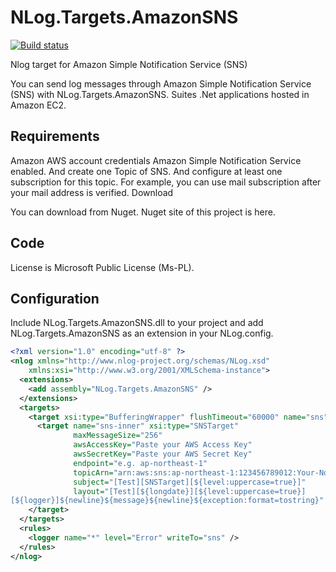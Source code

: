 NLog.Targets.AmazonSNS
======================
[![Build status](https://ci.appveyor.com/api/projects/status?id=i16eafsfedh5q3g9)](https://ci.appveyor.com/project/nlog-targets-amazonsns)

Nlog target for Amazon Simple Notification Service (SNS)

You can send log messages through Amazon Simple Notification Service (SNS) with NLog.Targets.AmazonSNS.
Suites .Net applications hosted in Amazon EC2.

## Requirements

Amazon AWS account credentials
Amazon Simple Notification Service enabled. And create one Topic of SNS. And configure at least one subscription for this topic. For example, you can use mail subscription after your mail address is verified.
Download

You can download from Nuget. Nuget site of this project is here.

## Code

License is Microsoft Public License (Ms-PL).

## Configuration

Include NLog.Targets.AmazonSNS.dll to your project and add NLog.Targets.AmazonSNS as an extension in your NLog.config.
```xml
<?xml version="1.0" encoding="utf-8" ?>
<nlog xmlns="http://www.nlog-project.org/schemas/NLog.xsd"
    xmlns:xsi="http://www.w3.org/2001/XMLSchema-instance">
  <extensions>
    <add assembly="NLog.Targets.AmazonSNS" />
  </extensions>
  <targets>
    <target xsi:type="BufferingWrapper" flushTimeout="60000" name="sns">
      <target name="sns-inner" xsi:type="SNSTarget"
              maxMessageSize="256"
              awsAccessKey="Paste your AWS Access Key"
              awsSecretKey="Paste your AWS Secret Key"
              endpoint="e.g. ap-northeast-1"
              topicArn="arn:aws:sns:ap-northeast-1:123456789012:Your-Notification"
              subject="[Test][SNSTarget][${level:uppercase=true}]"
              layout="[Test][${longdate}][${level:uppercase=true}]
[${logger}]${newline}${message}${newline}${exception:format=tostring}" />
    </target>
  </targets>
  <rules>
    <logger name="*" level="Error" writeTo="sns" />
  </rules>
</nlog>
```
